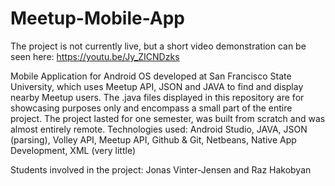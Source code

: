 # Meetup-Mobile-App
The project is not currently live, but a short video demonstration can be seen here: https://youtu.be/Jy_ZICNDzks

Mobile Application for Android OS developed at San Francisco State University, which uses Meetup API, JSON and JAVA to find and display nearby Meetup users. The .java files displayed in this repository are for showcasing purposes only and encompass a small part of the entire project. The project lasted for one semester, was built from scratch and was almost entirely remote. 
Technologies used: Android Studio, JAVA, JSON (parsing), Volley API, Meetup API, Github & Git, Netbeans, Native App Development, XML (very little)

Students involved in the project: Jonas Vinter-Jensen and Raz Hakobyan

